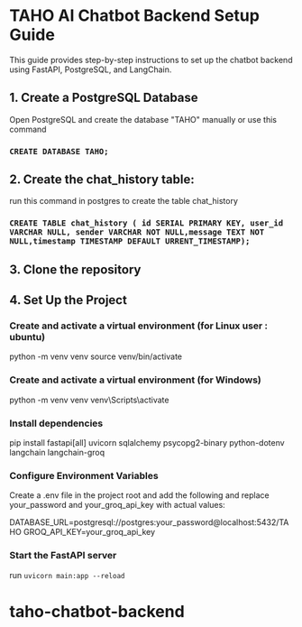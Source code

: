 # TAHO AI Chatbot Backend Setup Guide


This guide provides step-by-step instructions to set up the chatbot backend using FastAPI, PostgreSQL, and LangChain.

## 1. Create a PostgreSQL Database

Open PostgreSQL and create the database "TAHO" manually or use this command 

### `CREATE DATABASE TAHO;`

## 2. Create the chat_history table:

run this command in postgres to create the table chat_history

###  `CREATE TABLE chat_history ( id SERIAL PRIMARY KEY, user_id VARCHAR NULL, sender VARCHAR NOT NULL,message TEXT NOT NULL,timestamp TIMESTAMP DEFAULT URRENT_TIMESTAMP);`

## 3. Clone the repository 

## 4. Set Up the Project 

### Create and activate a virtual environment (for Linux user : ubuntu)

python -m venv venv
source venv/bin/activate  

### Create and activate a virtual environment (for Windows)

python -m venv venv
venv\Scripts\activate 

###  Install dependencies

pip install fastapi[all] uvicorn sqlalchemy psycopg2-binary python-dotenv langchain langchain-groq

###  Configure Environment Variables

Create a .env file in the project root and add the following and replace your_password and your_groq_api_key with actual values:

DATABASE_URL=postgresql://postgres:your_password@localhost:5432/TAHO
GROQ_API_KEY=your_groq_api_key

### Start the FastAPI server 

run  `uvicorn main:app --reload`



 


# taho-chatbot-backend
